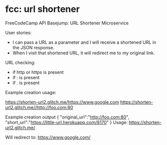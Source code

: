 fcc: url shortener
============================

FreeCodeCamp API Basejump: URL Shortener Microservice

User stories:

- I can pass a URL as a parameter and I will receive a shortened URL in the JSON response.
- When I visit that shortened URL, it will redirect me to my original link.

URL checking: 
- if http or https is present
- if : is present
- if . is present

Example creation usage:

https://shorten-url2.glitch.me/https://www.google.com
https://shorten-url2.glitch.me//http://foo.com:80

Example creation output
{ "original_url":"http://foo.com:80", "short_url":"https://little-url.herokuapp.com/8170" }
Usage:
https://shorten-url2.glitch.me/

Will redirect to:
https://www.google.com/
